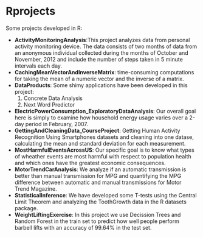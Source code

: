 # Rprojects
Some projects developed in R:
- **ActivityMonitoringAnalysis**:This project analyzes data from personal activity monitoring device. The data consists of two months of data from an anonymous individual collected during the months of October and November, 2012 and include the number of steps taken in 5 minute intervals each day.
- **CachingMeanVectorAndInverseMatrix**: time-consuming computations for taking the mean of a numeric vector and the inverse of a matrix.
- **DataProducts**: Some shimy applications have been developed in this project: 
  1. Concrete Data Analysis 
  2. Next Word Predictor
- **ElectricPowerConsumption_ExploratoryDataAnalysis**: Our overall goal here is simply to examine how household energy usage varies over a 2-day period in February, 2007.
- **GettingAndCleaningData_CourseProject**: Getting Human Activity Recognition Using Smartphones datasets and cleaning into one datase, calculating the mean and standard deviation for each measurement.
- **MostHarmfulEventsAcrossUS**: Our specific goal is to know what types of wheather events are most harmful with respect to population health and which ones have the greatest economic consequences.
- **MotorTrendCarAnalysis**: We analyze if an automatic transmission is better than manual transmission for MPG and quantifying the MPG difference between automatic and manual transmissions for Motor Trend Magazine.
- **StatisticalInference**: We have developed some T-tests using the Central Limit Theorem and analyzing the ToothGrowth data in the R datasets package.
- **WeightLiftingExercise**: In this project we use Decission Trees and Random Forest in the train set to predict how well people perform barbell lifts with an accuracy of 99.64% in the test set.

